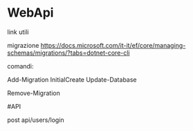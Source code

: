 # WebApi

link utili

migrazione https://docs.microsoft.com/it-it/ef/core/managing-schemas/migrations/?tabs=dotnet-core-cli

comandi:

Add-Migration InitialCreate
Update-Database

Remove-Migration

#API

post api/users/login